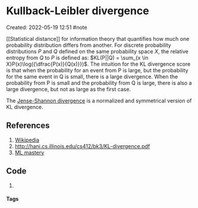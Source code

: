 # Kullback-Leibler divergence
Created: 2022-05-19 12:51
#note

[[Statistical distance]] for information theory that quantifies how much one probability distribution differs from another.
For discrete probability distributions *P* and *Q* defined on the same probability space *X*, the relative entropy from *Q* to *P* is defined as: $KL(P||Q) = \sum_{x \in X}P(x)\log({\dfrac{P(x)}{Q(x)}})$. The intuition for the KL divergence score is that when the probability for an event from P is large, but the probability for the same event in Q is small, there is a large divergence. When the probability from P is small and the probability from Q is large, there is also a large divergence, but not as large as the first case.

The [Jense-Shannon divergence](https://en.wikipedia.org/wiki/Jensen%E2%80%93Shannon_divergence) is a normalized and symmetrical version of KL divergence. 

## References
1. [Wikipedia](https://en.wikipedia.org/wiki/Kullback%E2%80%93Leibler_divergence)
2. http://hanj.cs.illinois.edu/cs412/bk3/KL-divergence.pdf
3. [ML mastery](https://machinelearningmastery.com/divergence-between-probability-distributions/)

## Code
1. 

#### Tags